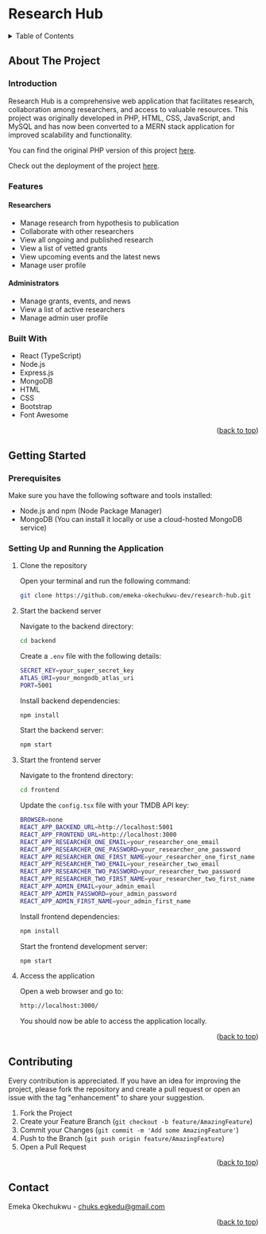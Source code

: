 <a name="readme-top"></a>

# Research Hub

<details>
  <summary>Table of Contents</summary>
  <ol>
    <li>
      <a href="#about-the-project">About The Project</a>
      <ul>
        <li><a href="#introduction">Introduction</a></li>
        <li><a href="#features">Features</a></li>
        <li><a href="#built-with">Built With</a></li>
      </ul>
    </li>
    <li>
      <a href="#getting-started">Getting Started</a>
      <ul>
        <li><a href="#prerequisites">Prerequisites</a></li>
        <li><a href="#setting-up-and-running-the-application">Setting Up and Running the Application</a></li>
      </ul>
    </li>
    <li><a href="#contributing">Contributing</a></li>
    <li><a href="#contact">Contact</a></li>
  </ol>
</details>


## About The Project

### Introduction

Research Hub is a comprehensive web application that facilitates research, collaboration among researchers, and access to valuable resources. This project was originally developed in PHP, HTML, CSS, JavaScript, and MySQL and has now been converted to a MERN stack application for improved scalability and functionality.

You can find the original PHP version of this project [here](https://github.com/emeka-okechukwu-dev/research-hub-php).


<p>Check out the deployment of the project <a href="" target="_blank">here</a>.</p>


### Features

#### Researchers

- Manage research from hypothesis to publication
- Collaborate with other researchers
- View all ongoing and published research
- View a list of vetted grants
- View upcoming events and the latest news
- Manage user profile

#### Administrators

- Manage grants, events, and news
- View a list of active researchers
- Manage admin user profile

### Built With

- React (TypeScript)
- Node.js
- Express.js
- MongoDB
- HTML
- CSS
- Bootstrap
- Font Awesome

<p align="right">(<a href="#readme-top">back to top</a>)</p>


## Getting Started

### Prerequisites

Make sure you have the following software and tools installed:

- Node.js and npm (Node Package Manager)
- MongoDB (You can install it locally or use a cloud-hosted MongoDB service)

### Setting Up and Running the Application

1. Clone the repository

   Open your terminal and run the following command:

   ```sh
   git clone https://github.com/emeka-okechukwu-dev/research-hub.git
   ```

2. Start the backend server

   Navigate to the backend directory:
   
   ```sh
   cd backend
   ```

   Create a `.env` file with the following details:

   ```sh
   SECRET_KEY=your_super_secret_key
   ATLAS_URI=your_mongodb_atlas_uri
   PORT=5001
   ```
   
   Install backend dependencies:

   ```sh
   npm install
   ```
   
   Start the backend server:

   ```sh
   npm start
   ```

3. Start the frontend server

   Navigate to the frontend directory:

   ```sh
   cd frontend
   ```
   
   Update the `config.tsx` file with your TMDB API key:

   ```sh
   BROWSER=none
   REACT_APP_BACKEND_URL=http://localhost:5001
   REACT_APP_FRONTEND_URL=http://localhost:3000
   REACT_APP_RESEARCHER_ONE_EMAIL=your_researcher_one_email
   REACT_APP_RESEARCHER_ONE_PASSWORD=your_researcher_one_password
   REACT_APP_RESEARCHER_ONE_FIRST_NAME=your_researcher_one_first_name
   REACT_APP_RESEARCHER_TWO_EMAIL=your_researcher_two_email
   REACT_APP_RESEARCHER_TWO_PASSWORD=your_researcher_two_password
   REACT_APP_RESEARCHER_TWO_FIRST_NAME=your_researcher_two_first_name
   REACT_APP_ADMIN_EMAIL=your_admin_email
   REACT_APP_ADMIN_PASSWORD=your_admin_password
   REACT_APP_ADMIN_FIRST_NAME=your_admin_first_name
   ```

   Install frontend dependencies:

   ```sh
   npm install
   ```

   Start the frontend development server:

   ```sh
   npm start
   ```

4. Access the application

   Open a web browser and go to:

   ```sh
   http://localhost:3000/
   ```

   You should now be able to access the application locally.

<p align="right">(<a href="#readme-top">back to top</a>)</p>


## Contributing

Every contribution is appreciated. If you have an idea for improving the project, please fork the repository and create a pull request or open an issue with the tag "enhancement" to share your suggestion.

1. Fork the Project
2. Create your Feature Branch (`git checkout -b feature/AmazingFeature`)
3. Commit your Changes (`git commit -m 'Add some AmazingFeature'`)
4. Push to the Branch (`git push origin feature/AmazingFeature`)
5. Open a Pull Request

<p align="right">(<a href="#readme-top">back to top</a>)</p>


## Contact

Emeka Okechukwu - chuks.egkedu@gmail.com

<p align="right">(<a href="#readme-top">back to top</a>)</p>
